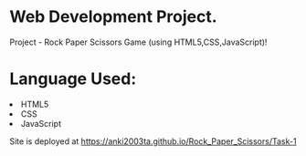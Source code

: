 <h1>Web Development Project.</h1>
<p>Project - Rock Paper Scissors Game (using HTML5,CSS,JavaScript)! </p>
<h1>Language Used:</h1>
<p>
  <li>HTML5</li>
  <li>CSS</li>
  <li>JavaScript</li>
</p>
<p>Site is deployed at <a href="https://anki2003ta.github.io/Rock_Paper_Scissors/Task-1/index.html">https://anki2003ta.github.io/Rock_Paper_Scissors/Task-1</a>